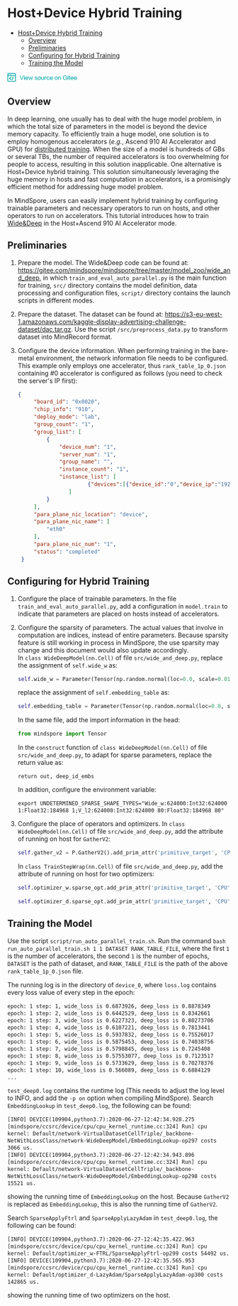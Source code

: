 # Host+Device Hybrid Training

<!-- TOC -->

- [Host+Device Hybrid Training](#hostdevice-hybrid-training)
    - [Overview](#overview)
    - [Preliminaries](#preliminaries)
    - [Configuring for Hybrid Training](#configuring-for-hybrid-training)
    - [Training the Model](#training-the-model)

<!-- /TOC -->

<a href="https://gitee.com/mindspore/docs/blob/master/tutorials/source_en/advanced_use/host_device_training.md" target="_blank"><img src="../_static/logo_source.png"></a>

## Overview

In deep learning, one usually has to deal with the huge model problem, in which the total size of parameters in the model is beyond the device memory capacity. To efficiently train a huge model, one solution is to employ homogenous accelerators (*e.g.*, Ascend 910 AI Accelerator and GPU) for [distributed training](https://www.mindspore.cn/tutorial/en/master/advanced_use/distributed_training.html). When the size of a model is hundreds of GBs or several TBs,
the number of required accelerators is too overwhelming for people to access, resulting in this solution inapplicable.  One alternative is Host+Device hybrid training. This solution simultaneously leveraging the huge memory in hosts and fast computation in accelerators, is a promisingly
efficient method for addressing huge model problem. 

In MindSpore, users can easily implement hybrid training by configuring trainable parameters and necessary operators to run on hosts, and other operators to run on accelerators.
This tutorial introduces how to train [Wide&Deep](https://gitee.com/mindspore/mindspore/tree/master/model_zoo/wide_and_deep) in the Host+Ascend 910 AI Accelerator mode.
## Preliminaries

1. Prepare the model. The Wide&Deep code can be found at: <https://gitee.com/mindspore/mindspore/tree/master/model_zoo/wide_and_deep>, in which `train_and_eval_auto_parallel.py` is the main function for training, 
`src/` directory contains the model definition, data processing and configuration files, `script/` directory contains the launch scripts in different modes.

2. Prepare the dataset. The dataset can be found at: <https://s3-eu-west-1.amazonaws.com/kaggle-display-advertising-challenge-dataset/dac.tar.gz>. Use the script `/src/preprocess_data.py` to transform dataset into MindRecord format.

3. Configure the device information. When performing training in the bare-metal environment, the network information file needs to be configured. This example only employs one accelerator, thus `rank_table_1p_0.json` containing #0 accelerator is configured as follows (you need to check the server's IP first):

    ```json
    {
         "board_id": "0x0020",
         "chip_info": "910",
         "deploy_mode": "lab",
         "group_count": "1",
         "group_list": [
             {
                 "device_num": "1",
                 "server_num": "1",
                 "group_name": "",
                 "instance_count": "1",
                 "instance_list": [
                          {"devices":[{"device_id":"0","device_ip":"192.1.113.246"}],"rank_id":"0","server_id":"10.155.170.16"}
                    ]
             }
         ],
         "para_plane_nic_location": "device",
         "para_plane_nic_name": [
             "eth0"
         ],
         "para_plane_nic_num": "1",
         "status": "completed"
     }
    
    ```

## Configuring for Hybrid Training

1. Configure the place of trainable parameters. In the file `train_and_eval_auto_parallel.py`, add a configuration in `model.train` to indicate that parameters are placed on hosts instead of accelerators.

2. Configure the sparsity of parameters. The actual values that involve in computation are indices, instead of entire parameters. Because sparsity feature is still working in process in MindSpore, the use sparsity may change and this document would also update accordingly.    
    In `class WideDeepModel(nn.Cell)` of file `src/wide_and_deep.py`, replace the assignment of `self.wide_w` as:
    
    ```python
    self.wide_w = Parameter(Tensor(np.random.normal(loc=0.0, scale=0.01, size=[184968, 1]).astype(dtype=np_type)), name='Wide_w', sparse_grad='Wide_w')
    ``` 
    
    replace the assignment of `self.embedding_table` as:
    
    ```python
    self.embedding_table = Parameter(Tensor(np.random.normal(loc=0.0, scale=0.01, size=[184968, 80]).astype(dtype=np_type)), name='V_l2',  sparse_grad='V_l2')
    ```
   
    In the same file, add the import information in the head:
    
    ```python
    from mindspore import Tensor
    ```
    
    In the `construct` function of `class WideDeepModel(nn.Cell)` of file `src/wide_and_deep.py`, to adapt for sparse parameters, replace the return value as:
    
    ```
    return out, deep_id_embs
    ```
    
    In addition, configure the environment variable:
    
    ```shell
    export UNDETERMINED_SPARSE_SHAPE_TYPES="Wide_w:624000:Int32:624000 1:Float32:184968 1;V_l2:624000:Int32:624000 80:Float32:184968 80"
    ```

3. Configure the place of operators and optimizers. In `class WideDeepModel(nn.Cell)` of file `src/wide_and_deep.py`, add the attribute of running on host for `GatherV2`:

    ```python
    self.gather_v2 = P.GatherV2().add_prim_attr('primitive_target', 'CPU')
    ```
    
    In `class TrainStepWrap(nn.Cell)` of file `src/wide_and_deep.py`, add the attribute of running on host for two optimizers:
    
    ```python
    self.optimizer_w.sparse_opt.add_prim_attr('primitive_target', 'CPU')
    ```
    
    ```python
    self.optimizer_d.sparse_opt.add_prim_attr('primitive_target', 'CPU')
    ```

## Training the Model

Use the script `script/run_auto_parallel_train.sh`. Run the command `bash run_auto_parallel_train.sh 1 1 DATASET RANK_TABLE_FILE`,
where the first `1` is the number of accelerators, the second `1` is the number of epochs, `DATASET` is the path of dataset,
and `RANK_TABLE_FILE` is the path of the above `rank_table_1p_0.json` file.

The running log is in the directory of `device_0`, where `loss.log` contains every loss value of every step in the epoch:

```
epoch: 1 step: 1, wide_loss is 0.6873926, deep_loss is 0.8878349
epoch: 1 step: 2, wide_loss is 0.6442529, deep_loss is 0.8342661
epoch: 1 step: 3, wide_loss is 0.6227323, deep_loss is 0.80273706
epoch: 1 step: 4, wide_loss is 0.6107221, deep_loss is 0.7813441
epoch: 1 step: 5, wide_loss is 0.5937832, deep_loss is 0.75526017
epoch: 1 step: 6, wide_loss is 0.5875453, deep_loss is 0.74038756
epoch: 1 step: 7, wide_loss is 0.5798845, deep_loss is 0.7245408
epoch: 1 step: 8, wide_loss is 0.57553077, deep_loss is 0.7123517
epoch: 1 step: 9, wide_loss is 0.5733629, deep_loss is 0.70278376
epoch: 1 step: 10, wide_loss is 0.566089, deep_loss is 0.6884129
...
```

`test_deep0.log` contains the runtime log (This needs to adjust the log level to INFO, and add the `-p on` option when compiling MindSpore).
Search `EmbeddingLookup` in `test_deep0.log`, the following can be found:

```
[INFO] DEVICE(109904,python3.7):2020-06-27-12:42:34.928.275 [mindspore/ccsrc/device/cpu/cpu_kernel_runtime.cc:324] Run] cpu kernel: Default/network-VirtualDatasetCellTriple/_backbone-NetWithLossClass/network-WideDeepModel/EmbeddingLookup-op297 costs 3066 us.
[INFO] DEVICE(109904,python3.7):2020-06-27-12:42:34.943.896 [mindspore/ccsrc/device/cpu/cpu_kernel_runtime.cc:324] Run] cpu kernel: Default/network-VirtualDatasetCellTriple/_backbone-NetWithLossClass/network-WideDeepModel/EmbeddingLookup-op298 costs 15521 us.
```

showing the running time of `EmbeddingLookup` on the host. Because `GatherV2` is replaced as `EmbeddingLookup`, this is also the running time of `GatherV2`.

Search `SparseApplyFtrl` and `SparseApplyLazyAdam` in `test_deep0.log`, the following can be found:

```
[INFO] DEVICE(109904,python3.7):2020-06-27-12:42:35.422.963 [mindspore/ccsrc/device/cpu/cpu_kernel_runtime.cc:324] Run] cpu kernel: Default/optimizer_w-FTRL/SparseApplyFtrl-op299 costs 54492 us.
[INFO] DEVICE(109904,python3.7):2020-06-27-12:42:35.565.953 [mindspore/ccsrc/device/cpu/cpu_kernel_runtime.cc:324] Run] cpu kernel: Default/optimizer_d-LazyAdam/SparseApplyLazyAdam-op300 costs 142865 us.
```

showing the running time of two optimizers on the host.